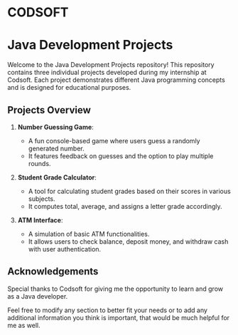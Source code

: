 # CODSOFT 
# Java Development Projects

Welcome to the Java Development Projects repository! This repository contains three individual projects developed during my internship at Codsoft. Each project demonstrates different Java programming concepts and is designed for educational purposes.

## Projects Overview

1. **Number Guessing Game**: 
   - A fun console-based game where users guess a randomly generated number.
   - It features feedback on guesses and the option to play multiple rounds.

2. **Student Grade Calculator**: 
   - A tool for calculating student grades based on their scores in various subjects.
   - It computes total, average, and assigns a letter grade accordingly.

3. **ATM Interface**: 
   - A simulation of basic ATM functionalities.
   - It allows users to check balance, deposit money, and withdraw cash with user authentication.
  


## Acknowledgements
  
Special thanks to Codsoft for giving me the opportunity to learn and grow as a Java developer.

Feel free to modify any section to better fit your needs or to add any additional information you think is important, that would be much helpful for me as well.



